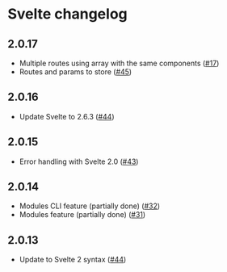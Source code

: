 # Svelte changelog

## 2.0.17

* Multiple routes using array with the same components ([#17](https://github.com/Altiva/altiva/issues/17))
* Routes and params to store ([#45](https://github.com/Altiva/altiva/issues/45))

## 2.0.16

* Update Svelte to 2.6.3 ([#44](https://github.com/Altiva/altiva/pull/44))

## 2.0.15

* Error handling with Svelte 2.0 ([#43](https://github.com/Altiva/altiva/pull/43))

## 2.0.14

* Modules CLI feature (partially done) ([#32](https://github.com/Altiva/altiva/issues/32))
* Modules feature (partially done) ([#31](https://github.com/Altiva/altiva/issues/31))

## 2.0.13

* Update to Svelte 2 syntax ([#44](https://github.com/Altiva/altiva/pull/42))